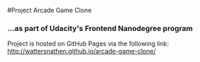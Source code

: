 #Project Arcade Game Clone
### ...as part of Udacity's Frontend Nanodegree program

Project is hosted on GitHub Pages via the following link:<br>
http://wattersnathen.github.io/arcade-game-clone/
